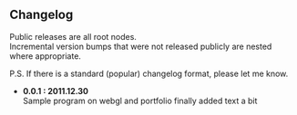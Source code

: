 ## Changelog

Public releases are all root nodes.  
Incremental version bumps that were not released publicly are nested where appropriate.

P.S. If there is a standard (popular) changelog format, please let me know.
  
- **0.0.1 : 2011.12.30**    
  Sample program on webgl and portfolio finally added text a bit  

